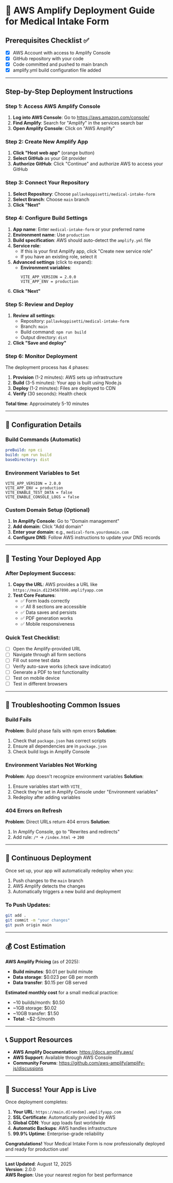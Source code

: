 # 🚀 AWS Amplify Deployment Guide for Medical Intake Form

## Prerequisites Checklist ✅
- [x] AWS Account with access to Amplify Console
- [x] GitHub repository with your code
- [x] Code committed and pushed to main branch
- [x] amplify.yml build configuration file added

---

## Step-by-Step Deployment Instructions

### Step 1: Access AWS Amplify Console
1. **Log into AWS Console**: Go to https://aws.amazon.com/console/
2. **Find Amplify**: Search for "Amplify" in the services search bar
3. **Open Amplify Console**: Click on "AWS Amplify"

### Step 2: Create New Amplify App
1. **Click "Host web app"** (orange button)
2. **Select GitHub** as your Git provider
3. **Authorize GitHub**: Click "Continue" and authorize AWS to access your GitHub

### Step 3: Connect Your Repository
1. **Select Repository**: Choose `pallavkoppisetti/medical-intake-form`
2. **Select Branch**: Choose `main` branch
3. **Click "Next"**

### Step 4: Configure Build Settings
1. **App name**: Enter `medical-intake-form` or your preferred name
2. **Environment name**: Use `production`
3. **Build specification**: AWS should auto-detect the `amplify.yml` file
4. **Service role**: 
   - If this is your first Amplify app, click "Create new service role"
   - If you have an existing role, select it
5. **Advanced settings** (click to expand):
   - **Environment variables**:
     ```
     VITE_APP_VERSION = 2.0.0
     VITE_APP_ENV = production
     ```
6. **Click "Next"**

### Step 5: Review and Deploy
1. **Review all settings**:
   - Repository: `pallavkoppisetti/medical-intake-form`
   - Branch: `main`
   - Build command: `npm run build`
   - Output directory: `dist`
2. **Click "Save and deploy"**

### Step 6: Monitor Deployment
The deployment process has 4 phases:
1. **Provision** (1-2 minutes): AWS sets up infrastructure
2. **Build** (3-5 minutes): Your app is built using Node.js
3. **Deploy** (1-2 minutes): Files are deployed to CDN
4. **Verify** (30 seconds): Health check

**Total time**: Approximately 5-10 minutes

---

## 🔧 Configuration Details

### Build Commands (Automatic)
```yaml
preBuild: npm ci
build: npm run build
baseDirectory: dist
```

### Environment Variables to Set
```
VITE_APP_VERSION = 2.0.0
VITE_APP_ENV = production
VITE_ENABLE_TEST_DATA = false
VITE_ENABLE_CONSOLE_LOGS = false
```

### Custom Domain Setup (Optional)
1. **In Amplify Console**: Go to "Domain management"
2. **Add domain**: Click "Add domain"
3. **Enter your domain**: e.g., `medical-form.yourdomain.com`
4. **Configure DNS**: Follow AWS instructions to update your DNS records

---

## 📱 Testing Your Deployed App

### After Deployment Success:
1. **Copy the URL**: AWS provides a URL like `https://main.d1234567890.amplifyapp.com`
2. **Test Core Features**:
   - ✅ Form loads correctly
   - ✅ All 8 sections are accessible
   - ✅ Data saves and persists
   - ✅ PDF generation works
   - ✅ Mobile responsiveness

### Quick Test Checklist:
- [ ] Open the Amplify-provided URL
- [ ] Navigate through all form sections
- [ ] Fill out some test data
- [ ] Verify auto-save works (check save indicator)
- [ ] Generate a PDF to test functionality
- [ ] Test on mobile device
- [ ] Test in different browsers

---

## 🚨 Troubleshooting Common Issues

### Build Fails
**Problem**: Build phase fails with npm errors
**Solution**: 
1. Check that `package.json` has correct scripts
2. Ensure all dependencies are in `package.json`
3. Check build logs in Amplify Console

### Environment Variables Not Working
**Problem**: App doesn't recognize environment variables
**Solution**:
1. Ensure variables start with `VITE_`
2. Check they're set in Amplify Console under "Environment variables"
3. Redeploy after adding variables

### 404 Errors on Refresh
**Problem**: Direct URLs return 404 errors
**Solution**:
1. In Amplify Console, go to "Rewrites and redirects"
2. Add rule: `/*` → `/index.html` → `200`

---

## 🔄 Continuous Deployment

Once set up, your app will automatically redeploy when you:
1. Push changes to the `main` branch
2. AWS Amplify detects the changes
3. Automatically triggers a new build and deployment

### To Push Updates:
```bash
git add .
git commit -m "your changes"
git push origin main
```

---

## 💰 Cost Estimation

**AWS Amplify Pricing** (as of 2025):
- **Build minutes**: $0.01 per build minute
- **Data storage**: $0.023 per GB per month
- **Data transfer**: $0.15 per GB served

**Estimated monthly cost** for a small medical practice:
- ~10 builds/month: $0.50
- ~1GB storage: $0.02
- ~10GB transfer: $1.50
- **Total**: ~$2-5/month

---

## 📞 Support Resources

- **AWS Amplify Documentation**: https://docs.amplify.aws/
- **AWS Support**: Available through AWS Console
- **Community Forums**: https://github.com/aws-amplify/amplify-js/discussions

---

## 🎉 Success! Your App is Live

Once deployment completes:
1. **Your URL**: `https://main.d[random].amplifyapp.com`
2. **SSL Certificate**: Automatically provided by AWS
3. **Global CDN**: Your app loads fast worldwide
4. **Automatic Backups**: AWS handles infrastructure
5. **99.9% Uptime**: Enterprise-grade reliability

**Congratulations!** Your Medical Intake Form is now professionally deployed and ready for production use!

---

**Last Updated**: August 12, 2025  
**Version**: 2.0.0  
**AWS Region**: Use your nearest region for best performance
